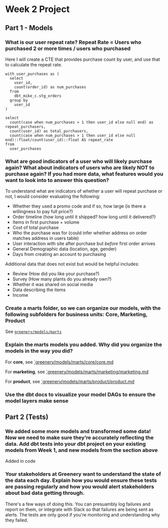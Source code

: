 # Week 2 Project

## Part 1 - Models

### What is our user repeat rate? Repeat Rate = Users who purchased 2 or more times / users who purchased
Here I will create a CTE that provides purchase count by user, and use that to calculate the repeat rate. 
```
with user_purchases as (
  select
    user_id,
    count(order_id) as num_purchases
  from
    dbt_mike_c.stg_orders
  group by
    user_id
)

select
  count(case when num_purchases > 1 then user_id else null end) as repeat_purchasers,
  count(user_id) as total_purchasers,
  count(case when num_purchases > 1 then user_id else null end)::float/count(user_id)::float AS repeat_rate
from
  user_purchases
```

### What are good indicators of a user who will likely purchase again? What about indicators of users who are likely NOT to purchase again? If you had more data, what features would you want to look into to answer this question?

To understand what are indicators of whether a user will repeat purchase or not, I would consider evaluating the following:
 * Whether they used a promo code and if so, how large (is there a willingness to pay full price?)
 * Order timeline (how long until it shipped? how long until it delivered?)
 * Items in first purchase + volume
 * Cost of total purchase
 * Who the purchase was for (could infer whether address on order matches address in users table)
 * User interaction with site after purchase but _before_ first order arrives
 * General Demographic data (location, age, gender)
 * Days from creating an account to purchasing
 
 Additional data that does not exist but would be helpful includes:
  * Review (How did you like your purchase?)
  * Survey (How many plants do you already own?)
  * Whether it was shared on social media
  * Data describing the items
  * Income

### Create a marts folder, so we can organize our models, with the following subfolders for business units: Core, Marketing, Product

See [`greenery/models/marts`](https://github.com/mcaruana/course-dbt/tree/mc-week-two/greenery/models/marts)

### Explain the marts models you added. Why did you organize the models in the way you did?

For **core**, see [`greenery/models/marts/core/core.md](https://github.com/mcaruana/course-dbt/tree/mc-week-two/greenery/models/marts/core/core.md)

For **marketing**, see [`greenery/models/marts/marketing/marketing.md](https://github.com/mcaruana/course-dbt/tree/mc-week-two/greenery/models/marts/marketing/marketing.md)

For **product**, see [`greenery/models/marts/product/product.md](https://github.com/mcaruana/course-dbt/tree/mc-week-two/greenery/models/marts/product/product.md)

### Use the dbt docs to visualize your model DAGs to ensure the model layers make sense



## Part 2 (Tests)

### We added some more models and transformed some data! Now we need to make sure they’re accurately reflecting the data. Add dbt tests into your dbt project on your existing models from Week 1, and new models from the section above

Added in code

### Your stakeholders at Greenery want to understand the state of the data each day. Explain how you would ensure these tests are passing regularly and how you would alert stakeholders about bad data getting through.

There's a few ways of doing this. You can presuambly log failures and report on them, or integrate with Slack so that failures are being sent as alerts. The tests are only good if you're monitoring and understanding why they failed. 
